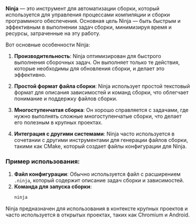 **Ninja** — это инструмент для автоматизации сборки, который используется для управления процессами компиляции и сборки программного обеспечения. Основная цель Ninja — быть быстрым и эффективным в выполнении задач сборки, минимизируя время и ресурсы, затраченные на эту работу.

Вот основные особенности Ninja:

1. **Производительность**: Ninja оптимизирован для быстрого выполнения сборочных задач. Он выполняет только те действия, которые необходимы для обновления сборки, и делает это эффективно.

2. **Простой формат файла сборки**: Ninja использует простой текстовый формат для описания зависимостей и команд сборки, что облегчает понимание и поддержку файлов сборки.

3. **Многоступенчатая сборка**: Он хорошо справляется с задачами, где нужно выполнять сложные многоступенчатые сборки, что делает его полезным в крупных проектах.

4. **Интеграция с другими системами**: Ninja часто используется в сочетании с другими инструментами для генерации файлов сборки, такими как CMake, который создает файлы конфигурации для Ninja.

### Пример использования:

1. **Файл конфигурации**: Обычно используется файл с расширением `.ninja`, который содержит описание задач сборки и зависимостей.
2. **Команда для запуска сборки**: 
   ```bash
   ninja
   ```

Ninja предназначен для использования в контексте крупных проектов и часто используется в открытых проектах, таких как Chromium и Android.